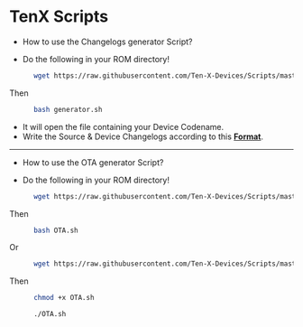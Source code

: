 TenX Scripts
============

- How to use the Changelogs generator Script?

- Do the following in your ROM directory!

```bash
      wget https://raw.githubusercontent.com/Ten-X-Devices/Scripts/master/Changelogs/generator.sh
```

Then

```bash
      bash generator.sh
```

- It will open the file containing your Device Codename.
- Write the Source & Device Changelogs according to this [**Format**](https://github.com/Ten-X-Devices/TenX_Changelogs/blob/master/Format/Format.txt).

----------------------------------------------------------------------

- How to use the OTA  generator Script?

- Do the following in your ROM directory!

```bash
      wget https://raw.githubusercontent.com/Ten-X-Devices/Scripts/master/OTA/OTA.sh
```

Then

```bash
      bash OTA.sh
```

Or

```bash
      wget https://raw.githubusercontent.com/Ten-X-Devices/Scripts/master/OTA/OTA.sh
```

Then

```bash
      chmod +x OTA.sh
```

```bash
      ./OTA.sh
```
